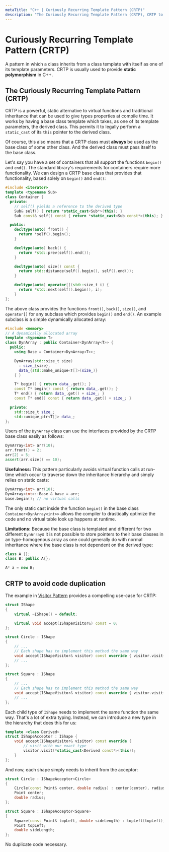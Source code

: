 ```yaml
---
metaTitle: "C++ | Curiously Recurring Template Pattern (CRTP)"
description: "The Curiously Recurring Template Pattern (CRTP), CRTP to avoid code duplication"
---
```


# Curiously Recurring Template Pattern (CRTP)


A pattern in which a class inherits from a class template with itself as one of its template parameters. CRTP is usually used to provide **static polymorphism** in C++.



## The Curiously Recurring Template Pattern (CRTP)


CRTP is a powerful, static alternative to virtual functions and traditional inheritance that can be used to give types properties at compile time. It works by having a base class template which takes, as one of its template parameters, the derived class. This permits it to legally perform a `static_cast` of its `this` pointer to the derived class.

Of course, this also means that a CRTP class must **always** be used as the base class of some other class. And the derived class must pass itself to the base class.

Let's say you have a set of containers that all support the functions `begin()` and `end()`. The standard library's requirements for containers require more functionality. We can design a CRTP base class that provides that functionality, based solely on `begin()` and `end()`:

```cpp
#include <iterator>
template <typename Sub>
class Container {
  private:
    // self() yields a reference to the derived type
    Sub& self() { return *static_cast<Sub*>(this); }
    Sub const& self() const { return *static_cast<Sub const*>(this); }

  public:
    decltype(auto) front() {
      return *self().begin();
    }

    decltype(auto) back() {
      return *std::prev(self().end());
    }

    decltype(auto) size() const {
      return std::distance(self().begin(), self().end());
    }

    decltype(auto) operator[](std::size_t i) {
      return *std::next(self().begin(), i);
    }
};

```

The above class provides the functions `front()`, `back()`, `size()`, and `operator[]` for any subclass which provides `begin()` and `end()`. An example subclass is a simple dynamically allocated array:

```cpp
#include <memory>
// A dynamically allocated array
template <typename T>
class DynArray : public Container<DynArray<T>> {
  public:
    using Base = Container<DynArray<T>>;

    DynArray(std::size_t size)
      : size_{size},
      data_{std::make_unique<T[]>(size_)}
    { }

    T* begin() { return data_.get(); }
    const T* begin() const { return data_.get(); }
    T* end() { return data_.get() + size_; }
    const T* end() const { return data_.get() + size_; }

  private:
    std::size_t size_;
    std::unique_ptr<T[]> data_;
};

```

Users of the `DynArray` class can use the interfaces provided by the CRTP base class easily as follows:

```cpp
DynArray<int> arr(10);
arr.front() = 2;
arr[2] = 5;
assert(arr.size() == 10);

```

**Usefulness:**
This pattern particularly avoids virtual function calls at run-time which occur to traverse down the inheritance hierarchy and simply relies on static casts:

```cpp
DynArray<int> arr(10);
DynArray<int>::Base & base = arr;
base.begin(); // no virtual calls

```

The only static cast inside the function `begin()` in the base class `Container<DynArray<int>>` allows the compiler to drastically optimize the code and no virtual table look up happens at runtime.

**Limitations:**
Because the base class is templated and different for two different `DynArray`s
it is not possible to store pointers to their base classes in an type-homogenous array as one could generally do with normal inheritance where the base class is not dependent on the derived type:

```cpp
class A {};
class B: public A{};

A* a = new B;

```



## CRTP to avoid code duplication


The example in [Visitor Pattern](http://stackoverflow.com/documentation/c%2b%2b/4335/design-pattern-implementation-in-c/15127/visitor-pattern#t=201607291405391540231) provides a compelling use-case for CRTP:

```cpp
struct IShape
{
    virtual ~IShape() = default;

    virtual void accept(IShapeVisitor&) const = 0;
};

struct Circle : IShape
{
    // ...        
    // Each shape has to implement this method the same way
    void accept(IShapeVisitor& visitor) const override { visitor.visit(*this); }
    // ...
};

struct Square : IShape
{
    // ...    
    // Each shape has to implement this method the same way
    void accept(IShapeVisitor& visitor) const override { visitor.visit(*this); }
    // ...
};

```

Each child type of `IShape` needs to implement the same function the same way. That's a lot of extra typing. Instead, we can introduce a new type in the hierarchy that does this for us:

```cpp
template <class Derived>
struct IShapeAcceptor : IShape {
    void accept(IShapeVisitor& visitor) const override {
        // visit with our exact type
        visitor.visit(*static_cast<Derived const*>(this));
    }
};

```

And now, each shape simply needs to inherit from the acceptor:

```cpp
struct Circle : IShapeAcceptor<Circle>
{
    Circle(const Point& center, double radius) : center(center), radius(radius) {}
    Point center;
    double radius;
};

struct Square : IShapeAcceptor<Square>
{
    Square(const Point& topLeft, double sideLength) : topLeft(topLeft), sideLength(sideLength) {}    
    Point topLeft;
    double sideLength;
};

```

No duplicate code necessary.

